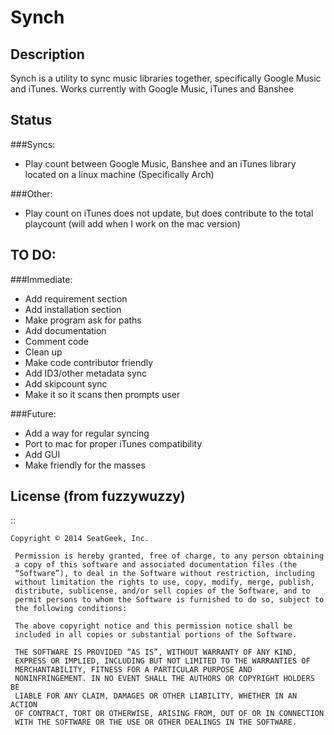 Synch
=====

Description
-----------

Synch is a utility to sync music libraries together, specifically Google Music and iTunes.
Works currently with Google Music, iTunes and Banshee


Status
------

###Syncs:
- Play count between Google Music, Banshee and an iTunes library located on a linux machine (Specifically Arch)

###Other:
- Play count on iTunes does not update, but does contribute to the total playcount (will add when I work on the mac version)


TO DO:
------

###Immediate:

- Add requirement section
- Add installation section
- Make program ask for paths
- Add documentation
- Comment code
- Clean up
- Make code contributor friendly
- Add ID3/other metadata sync
- Add skipcount sync
- Make it so it scans then prompts user

 
###Future:

- Add a way for regular syncing
- Port to mac for proper iTunes compatibility
- Add GUI
- Make friendly for the masses



License (from fuzzywuzzy)
-------------------------

::
    
    Copyright © 2014 SeatGeek, Inc.

     Permission is hereby granted, free of charge, to any person obtaining
     a copy of this software and associated documentation files (the
     “Software”), to deal in the Software without restriction, including
     without limitation the rights to use, copy, modify, merge, publish,
     distribute, sublicense, and/or sell copies of the Software, and to
     permit persons to whom the Software is furnished to do so, subject to
     the following conditions:

     The above copyright notice and this permission notice shall be
     included in all copies or substantial portions of the Software.

     THE SOFTWARE IS PROVIDED “AS IS”, WITHOUT WARRANTY OF ANY KIND,
     EXPRESS OR IMPLIED, INCLUDING BUT NOT LIMITED TO THE WARRANTIES OF
     MERCHANTABILITY, FITNESS FOR A PARTICULAR PURPOSE AND
     NONINFRINGEMENT. IN NO EVENT SHALL THE AUTHORS OR COPYRIGHT HOLDERS BE
     LIABLE FOR ANY CLAIM, DAMAGES OR OTHER LIABILITY, WHETHER IN AN ACTION
     OF CONTRACT, TORT OR OTHERWISE, ARISING FROM, OUT OF OR IN CONNECTION
     WITH THE SOFTWARE OR THE USE OR OTHER DEALINGS IN THE SOFTWARE.
